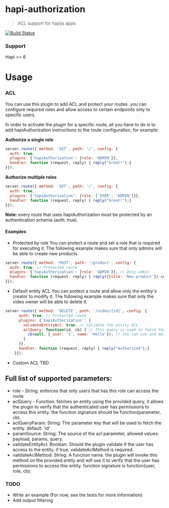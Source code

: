 # hapi-authorization

> ACL support for hapijs apps

[![Build Status](https://travis-ci.org/toymachiner62/hapi-authorization.svg)](https://travis-ci.org/toymachiner62/hapi-authorization)

### Support
Hapi >= 6

# Usage

### ACL
You can use this plugin to add ACL and protect your routes. you can configure required roles and allow access to certain endpoints only to specific users.

In order to activate the plugin for a specific route, all you have to do is to add hapiAuthorization instructions to the route configuration, for example:

**Authorize a single role**
```javascript
server.route({ method: 'GET', path: '/', config: {
  auth: true,
  plugins: {'hapiAuthorization': {role: 'ADMIN'}},
  handler: function (request, reply) { reply("Great!");}
}});
```

**Authorize multiple roles**
```javascript
server.route({ method: 'GET', path: '/', config: {
  auth: true,
  plugins: {'hapiAuthorization': {role: ['USER', 'ADMIN']}},
  handler: function (request, reply) { reply("Great!");}
}});
```

**Note:** every route that uses hapiAuthorization must be protected by an authentication schema (auth: true).

#### Examples

* Protected by role
You can protect a route and set a role that is required for executing it. 
The following example makes sure that only admins will be able to create new products. 

```javascript
server.route({ method: 'POST', path: '/product', config: {
  auth: true, // Protected route
  plugins: {'hapiAuthorization': {role: 'ADMIN'}}, // Only admin
  handler: function (request, reply) { reply({title: 'New product'}).code(201);} 
}});
```

* Default entity ACL
You can protect a route and allow only the entitiy's creator to modify it.
The following example makes sure that only the video owner will be able to delete it.

```javascript
server.route({ method: 'DELETE', path: '/video/{id}', config: {
      auth: true, // Protected route
      plugins: {'hapiAuthorization': {
        validateEntityAcl: true, // Validate the entity ACL
        aclQuery: function(id, cb) { // This query is used to fetch the entitiy, by default hapi-authorization will verify the field _user.
          cb(null, {_user: '1', name: 'Hello'}); // You can use and method you want as long as you keep this signature.
        }
      }},
      handler: function (request, reply) { reply("Authorized");}
    }});
```

* Custom ACL
TBD

Full list of supported parameters: 
--------------------
* role - String: enforces that only users that has this role can access the route
* aclQuery - Function: fetches an entity using the provided query, it allows the plugin to verify that the authenticated user has permissions to access this entity. the function signature should be function(parameter, cb).
* aclQueryParam: String: The parameter key that will be used to fetch the entity. default: 'id'
* paramSource: String: The source of the acl parameter, allowed values: payload, params, query.
* validateEntityAcl: Boolean: Should the plugin validate if the user has access to the entity. if true, validateAclMethod is required. 
* validateAclMethod: String: A function name. the plugin will invoke this method on the provided entity and will use it to verify that the user has permissions to access this entity. function signature is function(user, role, cb);


### TODO
* Write an example (For now, see the tests for more information)
* Add output filtering
